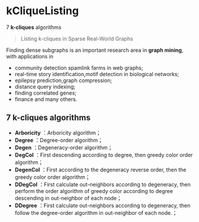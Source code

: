 # kCliqueListing
7 **k-cliques** algorithms
> Listing k-cliques in Sparse Real-World Graphs


Finding dense subgraphs is an important research area in **graph mining**, with applications in
  * community detection spamlink farms in web graphs;
  * real-time story identification,motif detection in biological networks;
  * epilepsy prediction,graph compression;
  * distance query indexing;
  * finding correlated genes; 
  * finance and many others.

## 7 **k-cliques** algorithms
- **Arboricity** ：Arboricity algorithm；
- **Degree** ：Degree-order algorithm；
- **Degen** ：Degeneracy-order algorithm；
- **DegCol** ：First descending according to degree, then greedy color order algorithm；
- **DegenCol** ：First according to the degeneracy reverse order, then the greedy color order algorithm；
- **DDegCol** ：First calculate out-neighbors according to degeneracy, then perform the order algorithm of greedy color according to degree descending in out-neighbor of each node；
- **DDegree** ：First calculate out-neighbors according to degeneracy, then follow the degree-order algorithm in out-neighbor of each node.；
